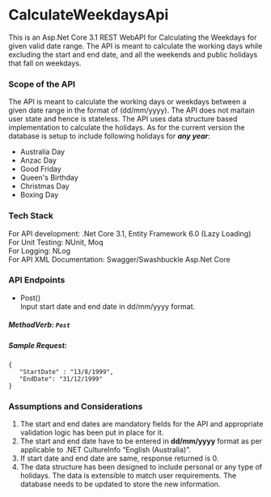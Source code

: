 # CalculateWeekdaysApi

This is an Asp.Net Core 3.1 REST WebAPI for Calculating the Weekdays for given valid date range. The API is meant to calculate the working days while excluding the start and end date, and all the weekends and public holidays that fall on weekdays.


### Scope of the API
The API is meant to calculate the working days or weekdays between a given date range in the format of (dd/mm/yyyy). The API does not maitain user state and hence is stateless. The API uses data structure based implementation to calculate the holidays. As for the current version the database is setup to include following holidays for ***any year***:
<ul>
<li>Australia Day</li>
<li>Anzac Day</li>
<li>Good Friday</li>
<li>Queen's Birthday</li>
<li>Christmas Day</li>
<li>Boxing Day</li>
</ul>


### Tech Stack
For API development: .Net Core 3.1, Entity Framework 6.0 (Lazy Loading) <br/>
For Unit Testing: NUnit, Moq <br/>
For Logging: NLog <br/>
For API XML Documentation: Swagger/Swashbuckle Asp.Net Core<br/>


### API Endpoints

* Post()<br/>
 Input start date and end date in dd/mm/yyyy format.
 ##### MethodVerb: `Post` <br/>
 ##### Sample Request: 
 ```
 {
	"StartDate" : "13/8/1999",
	"EndDate": "31/12/1999"
}
```


### Assumptions and Considerations
1. The start and end dates are mandatory fields for the API and appropriate validation logic has been put in place for it.
2. The start and end date have to be entered in **dd/mm/yyyy** format as per applicable to .NET CultureInfo “English (Australia)”.
3. If start date and end date are same, response returned is 0.
4. The data structure has been designed to include personal or any type of holidays. The data is extensible to match user requirements. The database needs to be updated to store the new information.

